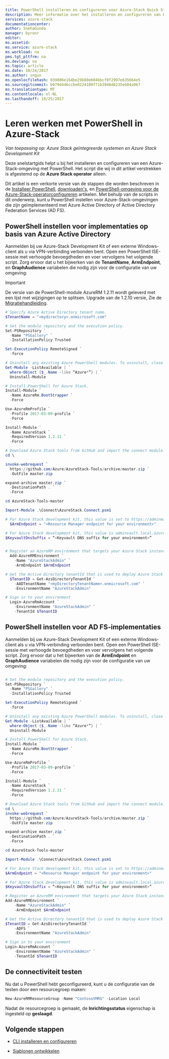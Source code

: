 ```yaml
---
title: PowerShell installeren en configureren voor Azure-Stack Quick Start | Microsoft Docs
description: Meer informatie over het installeren en configureren van PowerShell voor Azure-Stack.
services: azure-stack
documentationcenter: 
author: SnehaGunda
manager: byronr
editor: 
ms.assetid: 
ms.service: azure-stack
ms.workload: na
pms.tgt_pltfrm: na
ms.devlang: na
ms.topic: article
ms.date: 10/24/2017
ms.author: sngun
ms.openlocfilehash: 039806e164be29b80e604bbcf0f2997e635664e5
ms.sourcegitcommit: b979d446ccbe0224109f71b3948d6235eb04a967
ms.translationtype: MT
ms.contentlocale: nl-NL
ms.lasthandoff: 10/25/2017
---
```

# <a name="get-up-and-running-with-powershell-in-azure-stack"></a>Leren werken met PowerShell in Azure-Stack

*Van toepassing op: Azure Stack geïntegreerde systemen en Azure Stack Development Kit*

Deze snelstartgids helpt u bij het installeren en configureren van een Azure-Stack-omgeving met PowerShell. Het script die wij in dit artikel verstrekken is afgestemd op de **Azure Stack operator** alleen.

Dit artikel is een verkorte versie van de stappen die worden beschreven in de [Installeer PowerShell]( azure-stack-powershell-install.md), [downloaden's]( azure-stack-powershell-download.md), en [PowerShell-omgeving voor de Azure-Stack-operatorconfigureren]( azure-stack-powershell-configure-admin.md) artikelen. Met behulp van de scripts in dit onderwerp, kunt u PowerShell instellen voor Azure-Stack-omgevingen die zijn geïmplementeerd met Azure Active Directory of Active Directory Federation Services (AD FS).  


## <a name="set-up-powershell-for-azure-active-directory-based-deployments"></a>PowerShell instellen voor implementaties op basis van Azure Active Directory

Aanmelden bij uw Azure-Stack Development Kit of een externe Windows-client als u via VPN-verbinding verbonden bent. Open een PowerShell ISE-sessie met verhoogde bevoegdheden en voer vervolgens het volgende script. Zorg ervoor dat u het bijwerken van de **TenantName**, **ArmEndpoint**, en **GraphAudience** variabelen die nodig zijn voor de configuratie van uw omgeving:

> [!IMPORTANT]
> De versie van de PowerShell-module AzureRM 1.2.11 wordt geleverd met een lijst met wijzigingen op te splitsen. Upgrade van de 1.2.10 versie, Zie de [Migratiehandleiding](https://aka.ms/azspowershellmigration).

```powershell
# Specify Azure Active Directory tenant name.
$TenantName = "<mydirectory>.onmicrosoft.com"

# Set the module repository and the execution policy.
Set-PSRepository `
  -Name "PSGallery" `
  -InstallationPolicy Trusted

Set-ExecutionPolicy RemoteSigned `
  -force

# Uninstall any existing Azure PowerShell modules. To uninstall, close all the active PowerShell sessions, and then run the following command:
Get-Module -ListAvailable | `
  where-Object {$_.Name -like “Azure*”} | `
  Uninstall-Module

# Install PowerShell for Azure Stack.
Install-Module `
  -Name AzureRm.BootStrapper `
  -Force

Use-AzureRmProfile `
  -Profile 2017-03-09-profile `
  -Force

Install-Module `
  -Name AzureStack `
  -RequiredVersion 1.2.11 `
  -Force 

# Download Azure Stack tools from GitHub and import the connect module.
cd \

invoke-webrequest `
  https://github.com/Azure/AzureStack-Tools/archive/master.zip `
  -OutFile master.zip

expand-archive master.zip `
  -DestinationPath . `
  -Force

cd AzureStack-Tools-master

Import-Module .\Connect\AzureStack.Connect.psm1

# For Azure Stack development kit, this value is set to https://adminmanagement.local.azurestack.external. To get this value for Azure Stack integrated systems, contact your service provider.
  $ArmEndpoint = "<Resource Manager endpoint for your environment>"

# For Azure Stack development kit, this value is adminvault.local.azurestack.external 
$KeyvaultDnsSuffix = “<Keyvault DNS suffix for your environment>”


# Register an AzureRM environment that targets your Azure Stack instance
  Add-AzureRMEnvironment `
    -Name "AzureStackAdmin" `
    -ArmEndpoint $ArmEndpoint

# Get the Active Directory tenantId that is used to deploy Azure Stack
  $TenantID = Get-AzsDirectoryTenantId `
    -AADTenantName "<myDirectoryTenantName>.onmicrosoft.com" `
    -EnvironmentName "AzureStackAdmin"

# Sign in to your environment
  Login-AzureRmAccount `
    -EnvironmentName "AzureStackAdmin" `
    -TenantId $TenantID 
```

## <a name="set-up-powershell-for-ad-fs-based-deployments"></a>PowerShell instellen voor AD FS-implementaties 

Aanmelden bij uw Azure-Stack Development Kit of een externe Windows-client als u via VPN-verbinding verbonden bent. Open een PowerShell ISE-sessie met verhoogde bevoegdheden en voer vervolgens het volgende script. Zorg ervoor dat u het bijwerken van de **ArmEndpoint** en **GraphAudience** variabelen die nodig zijn voor de configuratie van uw omgeving:

```powershell

# Set the module repository and the execution policy.
Set-PSRepository `
  -Name "PSGallery" `
  -InstallationPolicy Trusted

Set-ExecutionPolicy RemoteSigned `
  -force

# Uninstall any existing Azure PowerShell modules. To uninstall, close all the active PowerShell sessions and run the following command:
Get-Module -ListAvailable | `
  where-Object {$_.Name -like “Azure*”} | `
  Uninstall-Module

# Install PowerShell for Azure Stack.
Install-Module `
  -Name AzureRm.BootStrapper `
  -Force

Use-AzureRmProfile `
  -Profile 2017-03-09-profile `
  -Force

Install-Module `
  -Name AzureStack `
  -RequiredVersion 1.2.11 `
  -Force 

# Download Azure Stack tools from GitHub and import the connect module.
cd \
invoke-webrequest `
  https://github.com/Azure/AzureStack-Tools/archive/master.zip `
  -OutFile master.zip

expand-archive master.zip `
  -DestinationPath . `
  -Force

cd AzureStack-Tools-master

Import-Module .\Connect\AzureStack.Connect.psm1

# For Azure Stack development kit, this value is set to https://adminmanagement.local.azurestack.external. To get this value for Azure Stack integrated systems, contact your service provider.
$ArmEndpoint = "<Resource Manager endpoint for your environment>"

# For Azure Stack development kit, this value is adminvault.local.azurestack.external 
$KeyvaultDnsSuffix = “<Keyvault DNS suffix for your environment>”

# Register an AzureRM environment that targets your Azure Stack instance
Add-AzureRMEnvironment `
    -Name "AzureStackAdmin" `
    -ArmEndpoint $ArmEndpoint

# Get the Active Directory tenantId that is used to deploy Azure Stack     
$TenantID = Get-AzsDirectoryTenantId `
    -ADFS `
    -EnvironmentName "AzureStackAdmin"

# Sign in to your environment
Login-AzureRmAccount `
    -EnvironmentName "AzureStackAdmin" `
    -TenantId $TenantID
```

## <a name="test-the-connectivity"></a>De connectiviteit testen

Nu dat u PowerShell hebt geconfigureerd, kunt u de configuratie van de testen door een resourcegroep maken:

```powershell
New-AzureRMResourceGroup -Name "ContosoVMRG" -Location Local
```

Nadat de resourcegroep is gemaakt, de **Inrichtingsstatus** eigenschap is ingesteld op **geslaagd**.

## <a name="next-steps"></a>Volgende stappen

* [CLI installeren en configureren](azure-stack-connect-cli.md)

* [Sjablonen ontwikkelen](user/azure-stack-develop-templates.md)







